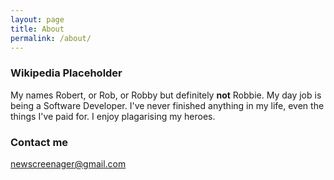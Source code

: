 ```yaml
---
layout: page
title: About
permalink: /about/
---
```


### Wikipedia Placeholder

My names Robert, or Rob, or Robby but definitely **not** Robbie.
My day job is being a Software Developer.
I've never finished anything in my life, even the things I've paid for.
I enjoy plagarising my heroes.

### Contact me

[newscreenager@gmail.com](mailto:email@domain.com)
